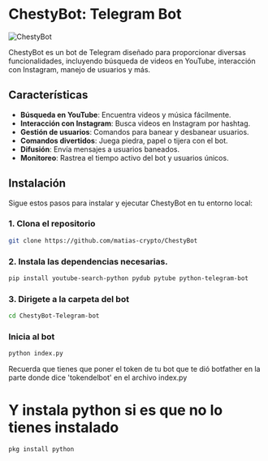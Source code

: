 # ChestyBot: Telegram Bot

![ChestyBot](https://via.placeholder.com/150)

ChestyBot es un bot de Telegram diseñado para proporcionar diversas funcionalidades, incluyendo búsqueda de videos en YouTube, interacción con Instagram, manejo de usuarios y más.

## Características

- **Búsqueda en YouTube**: Encuentra videos y música fácilmente.
- **Interacción con Instagram**: Busca videos en Instagram por hashtag.
- **Gestión de usuarios**: Comandos para banear y desbanear usuarios.
- **Comandos divertidos**: Juega piedra, papel o tijera con el bot.
- **Difusión**: Envía mensajes a usuarios baneados.
- **Monitoreo**: Rastrea el tiempo activo del bot y usuarios únicos.

## Instalación

Sigue estos pasos para instalar y ejecutar ChestyBot en tu entorno local:

### 1. Clona el repositorio

```sh
git clone https://github.com/matias-crypto/ChestyBot

```
### 2. Instala las dependencias necesarias.

```sh
pip install youtube-search-python pydub pytube python-telegram-bot
```
### 3. Dirigete a la carpeta del bot

```sh
cd ChestyBot-Telegram-bot
```
### Inicia al bot

```sh
python index.py

```
Recuerda que tienes que poner el token de tu bot que te dió botfather en la parte donde dice 'tokendelbot' en el archivo index.py 

# Y instala python si es que no lo tienes instalado

```sh
pkg install python
